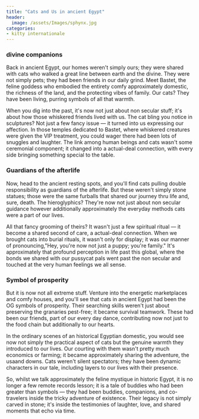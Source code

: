 ```yaml
---
title: "Cats and Us in ancient Egypt"
header:
  image: /assets/Images/sphynx.jpg
categories:
- kitty internationale
---
```

### divine companions

Back in ancient Egypt, our homes weren't simply ours; they were shared with cats who walked a great line between earth and the divine. They were not simply pets; they had been friends in our daily grind. Meet Bastet, the feline goddess who embodied the entirety comfy approximately domestic, the richness of the land, and the protecting vibes of family. Our cats? They have been living, purring symbols of all that warmth.

When you dig into the past, it's now not just about non secular stuff; it's about how those whiskered friends lived with us. The cat bling you notice in sculptures? Not just a few fancy issue — it turned into us expressing our affection. In those temples dedicated to Bastet, where whiskered creatures were given the VIP treatment, you could wager there had been lots of snuggles and laughter. The link among human beings and cats wasn't some ceremonial component; it changed into a actual-deal connection, with every side bringing something special to the table.

### Guardians of the afterlife

Now, head to the ancient resting spots, and you'll find cats pulling double responsibility as guardians of the afterlife. But these weren't simply stone statues; those were the same furballs that shared our journey thru life and, sure, death. The hieroglyphics? They're now not just about non secular guidance however additionally approximately the everyday methods cats were a part of our lives.

All that fancy grooming of theirs? It wasn't just a few spiritual ritual — it become a shared second of care, a actual-deal connection. When we brought cats into burial rituals, it wasn't only for display; it was our manner of pronouncing,"Hey, you're now not just a puppy; you're family." It's approximately that profound perception in life past this global, where the bonds we shared with our pussycat pals went past the non secular and touched at the very human feelings we all sense.

### Symbol of prosperity

But it is now not all extreme stuff. Venture into the energetic marketplaces and comfy houses, and you'll see that cats in ancient Egypt had been the OG symbols of prosperity. Their searching skills weren't just about preserving the granaries pest-free; it became survival teamwork. These had been our friends, part of our every day dance, contributing now not just to the food chain but additionally to our hearts.

In the ordinary scenes of an historical Egyptian domestic, you would see now not simply the practical aspect of cats but the genuine warmth they introduced to our lives. Our courting with them wasn't pretty much economics or farming; it became approximately sharing the adventure, the usaand downs. Cats weren't silent spectators; they have been dynamic characters in our tale, including layers to our lives with their presence.

So, whilst we talk approximately the feline mystique in historic Egypt, it is no longer a few remote records lesson; it is a tale of buddies who had been greater than symbols — they had been buddies, companions, and co-travelers inside the tricky adventure of existence. Their legacy is not simply carved in stone; it's inside the testimonies of laughter, love, and shared moments that echo via time.
